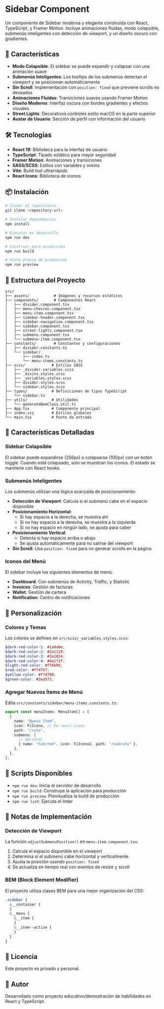 # Sidebar Component

Un componente de Sidebar moderna y elegante construida con React, TypeScript, y Framer Motion. Incluye animaciones fluidas, modo colapsible, submenús inteligentes con detección de viewport, y un diseño oscuro con gradientes.

## 🎨 Características

- **Modo Colapsible**: El sidebar se puede expandir y colapsar con una animación suave
- **Submenús Inteligentes**: Los tooltips de los submenús detectan el viewport y se posicionan automáticamente
- **Sin Scroll**: Implementación con `position: fixed` que previene scrolls no deseados
- **Animaciones Fluidas**: Transiciones suaves usando Framer Motion
- **Diseño Moderno**: Interfaz oscura con bordes gradientes y efectos visuales
- **Street Lights**: Decorativos controles estilo macOS en la parte superior
- **Avatar de Usuario**: Sección de perfil con información del usuario

## 🛠️ Tecnologías

- **React 19**: Biblioteca para la interfaz de usuario
- **TypeScript**: Tipado estático para mayor seguridad
- **Framer Motion**: Animaciones y transiciones
- **SASS/SCSS**: Estilos con variables y mixins
- **Vite**: Build tool ultrarrápido
- **React Icons**: Biblioteca de iconos

## 📦 Instalación

```bash
# Clonar el repositorio
git clone <repository-url>

# Instalar dependencias
npm install

# Ejecutar en desarrollo
npm run dev

# Construir para producción
npm run build

# Vista previa de producción
npm run preview
```

## 📁 Estructura del Proyecto

```
src/
├── assets/           # Imágenes y recursos estáticos
├── components/       # Componentes React
│   ├── divider.component.tsx
│   ├── menu-chevron.component.tsx
│   ├── menu-item.component.tsx
│   ├── sidebar-header.component.tsx
│   ├── sidebar-navigation.component.tsx
│   ├── sidebar.component.tsx
│   ├── street-lights.component.tsx
│   ├── submenu.component.tsx
│   └── submenu-item.component.tsx
├── constants/        # Constantes y configuraciones
│   ├── divider.constants.ts
│   └── sidebar/
│       ├── index.ts
│       └── menu-items.constants.ts
├── scss/            # Estilos SASS
│   ├── _divider.variables.scss
│   ├── _mixins.styles.scss
│   ├── _variables.styles.scss
│   ├── divider.styles.scss
│   └── sidebar.styles.scss
├── types/           # Definiciones de tipos TypeScript
│   └── sidebar.ts
├── utils/           # Utilidades
│   └── generateBemClass.util.ts
├── App.tsx          # Componente principal
├── index.css        # Estilos globales
└── main.tsx         # Punto de entrada
```

## 🎯 Características Detalladas

### Sidebar Colapsible

El sidebar puede expandirse (256px) o colapsarse (100px) con un botón toggle. Cuando está colapsado, solo se muestran los iconos. El estado se mantiene con React hooks.

### Submenús Inteligentes

Los submenús utilizan una lógica avanzada de posicionamiento:

- **Detección de Viewport**: Calcula si el submenú cabe en el espacio disponible
- **Posicionamiento Horizontal**:
  - Si hay espacio a la derecha, se muestra ahí
  - Si no hay espacio a la derecha, se muestra a la izquierda
  - Si no hay espacio en ningún lado, se ajusta para caber
- **Posicionamiento Vertical**:
  - Detecta si hay espacio arriba o abajo
  - Se ajusta automáticamente para no salirse del viewport
- **Sin Scroll**: Usa `position: fixed` para no generar scrolls en la página

### Iconos del Menú

El sidebar incluye los siguientes elementos de menú:

- **Dashboard**: Con submenús de Activity, Traffic, y Statistic
- **Invoices**: Gestión de facturas
- **Wallet**: Gestión de cartera
- **Notification**: Centro de notificaciones

## 🎨 Personalización

### Colores y Temas

Los colores se definen en `src/scss/_variables.styles.scss`:

```scss
$dark-red-color-1: #1a0a0e;
$dark-red-color-2: #2a1119;
$dark-red-color-3: #3a1824;
$dark-red-color-4: #4a1f2f;
$light-red-color: #ff6b9d;
$red-color: #ff4757;
$yellow-color: #ffd700;
$green-color: #2ed573;
```

### Agregar Nuevos Ítems de Menú

Edita `src/constants/sidebar/menu-items.constants.ts`:

```typescript
export const menuItems: MenuItem[] = [
  {
    name: "Nuevo Item",
    icon: FiIcono, // De react-icons
    path: "/ruta",
    submenu: [
      // Opcional
      { name: "Subitem", icon: FiIcono2, path: "/subruta" },
    ],
  },
];
```

## 🔧 Scripts Disponibles

- `npm run dev`: Inicia el servidor de desarrollo
- `npm run build`: Construye la aplicación para producción
- `npm run preview`: Previsualiza la build de producción
- `npm run lint`: Ejecuta el linter

## 📝 Notas de Implementación

### Detección de Viewport

La función `adjustSubmenuPosition()` en `menu-item.component.tsx`:

1. Calcula el espacio disponible en el viewport
2. Determina si el submenú cabe horizontal y verticalmente
3. Ajusta la posición usando `position: fixed`
4. Se actualiza en tiempo real con eventos de resize y scroll

### BEM (Block Element Modifier)

El proyecto utiliza clases BEM para una mejor organización del CSS:

```scss
.sidebar {
  &__container {
  }
  &__menu {
    &__item {
    }
    &__item--active {
    }
  }
}
```

## 📄 Licencia

Este proyecto es privado y personal.

## 👤 Autor

Desarrollado como proyecto educativo/demostración de habilidades en React y TypeScript.
